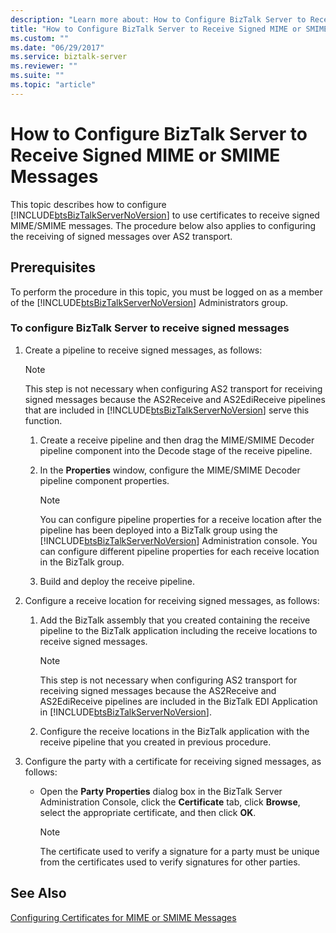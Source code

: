 ```yaml
---
description: "Learn more about: How to Configure BizTalk Server to Receive Signed MIME or SMIME Messages"
title: "How to Configure BizTalk Server to Receive Signed MIME or SMIME Messages"
ms.custom: ""
ms.date: "06/29/2017"
ms.service: biztalk-server
ms.reviewer: ""
ms.suite: ""
ms.topic: "article"
---
```

# How to Configure BizTalk Server to Receive Signed MIME or SMIME Messages
This topic describes how to configure [!INCLUDE[btsBizTalkServerNoVersion](../includes/btsbiztalkservernoversion-md.md)] to use certificates to receive signed MIME/SMIME messages. The procedure below also applies to configuring the receiving of signed messages over AS2 transport.  
  
## Prerequisites  
 To perform the procedure in this topic, you must be logged on as a member of the [!INCLUDE[btsBizTalkServerNoVersion](../includes/btsbiztalkservernoversion-md.md)] Administrators group.  
  
### To configure BizTalk Server to receive signed messages  
  
1. Create a pipeline to receive signed messages, as follows:  
  
   > [!NOTE]
   >  This step is not necessary when configuring AS2 transport for receiving signed messages because the AS2Receive and AS2EdiReceive pipelines that are included in [!INCLUDE[btsBizTalkServerNoVersion](../includes/btsbiztalkservernoversion-md.md)] serve this function.  
  
   1. Create a receive pipeline and then drag the MIME/SMIME Decoder pipeline component into the Decode stage of the receive pipeline.  
  
   2. In the **Properties** window, configure the MIME/SMIME Decoder pipeline component properties.  
  
      > [!NOTE]
      >  You can configure pipeline properties for a receive location after the pipeline has been deployed into a BizTalk group using the [!INCLUDE[btsBizTalkServerNoVersion](../includes/btsbiztalkservernoversion-md.md)] Administration console. You can configure different pipeline properties for each receive location in the BizTalk group.  
  
   3. Build and deploy the receive pipeline.  
  
2. Configure a receive location for receiving signed messages, as follows:  
  
   1. Add the BizTalk assembly that you created containing the receive pipeline to the BizTalk application including the receive locations to receive signed messages.  
  
      > [!NOTE]
      >  This step is not necessary when configuring AS2 transport for receiving signed messages because the AS2Receive and AS2EdiReceive pipelines are included in the BizTalk EDI Application in [!INCLUDE[btsBizTalkServerNoVersion](../includes/btsbiztalkservernoversion-md.md)].  
  
   2. Configure the receive locations in the BizTalk application with the receive pipeline that you created in previous procedure.  
  
3. Configure the party with a certificate for receiving signed messages, as follows:  
  
   -   Open the **Party Properties** dialog box in the BizTalk Server Administration Console, click the **Certificate** tab, click **Browse**, select the appropriate certificate, and then click **OK**.  
  
       > [!NOTE]
       >  The certificate used to verify a signature for a party must be unique from the certificates used to verify signatures for other parties.  
  
## See Also  
 [Configuring Certificates for MIME or SMIME Messages](../technical-guides/configuring-certificates-for-mime-or-smime-messages.md)
